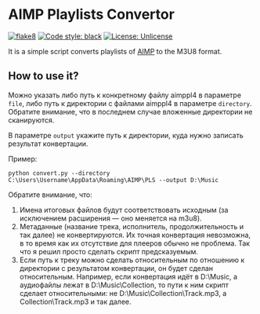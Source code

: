 # AIMP Playlists Convertor

[![flake8](https://github.com/vkostyanetsky/AIMPPlaylistsConvertor/actions/workflows/flake8.yml/badge.svg)](https://github.com/vkostyanetsky/AIMPPlaylistsConvertor/actions/workflows/flake8.yml) [![Code style: black](https://img.shields.io/badge/code%20style-black-000000.svg)](https://github.com/psf/black) [![License: Unlicense](https://img.shields.io/badge/license-Unlicense-blue.svg)](http://unlicense.org/)

It is a simple script converts playlists of [AIMP](https://www.aimp.ru/) to the M3U8 format.

## How to use it?

Можно указать либо путь к конкретному файлу aimppl4 в параметре `file`, либо путь к директории с файлами aimppl4 в параметре `directory`. Обратите внимание, что в последнем случае вложенные директории не сканируются.

В параметре `output` укажите путь к директории, куда нужно записать результат конвертации. 

Пример:

```
python convert.py --directory C:\Users\Username\AppData\Roaming\AIMP\PLS --output D:\Music
```

Обратите внимание, что:

1. Имена итоговых файлов будут соответствовать исходным (за исключением расширения — оно меняется на m3u8).
2. Метаданные (название трека, исполнитель, продолжительность и так далее) не конвертируются. Их точная конвертация невозможна, в то время как их отсутствие для плееров обычно не проблема. Так что я решил просто сделать скрипт предсказуемым.
3. Если путь к треку можно сделать относительным по отношению к директории с результатом конвертации, он будет сделан относительным. Например, если конвертация идёт в D:\Music, а аудиофайлы лежат в D:\Music\Collection, то пути к ним скрипт сделает относительными: не D:\Music\Collection\Track.mp3, а Collection\Track.mp3 и так далее.
